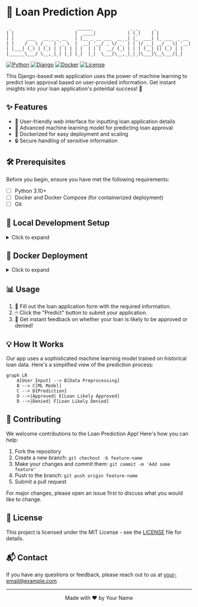 # 🏦 Loan Prediction App

```
 _                         ______              _ _      _             
| |                       |  ____|            | (_)    | |            
| |     ___   __ _ _ __   | |__ _ __ ___  __ _| |_  ___| |_ ___  _ __ 
| |    / _ \ / _` | '_ \  |  __| '__/ _ \/ _` | | |/ __| __/ _ \| '__|
| |___| (_) | (_| | | | | | |  | | |  __/ (_| | | | (__| || (_) | |   
|______\___/ \__,_|_| |_| |_|  |_|  \___|\__,_|_|_|\___|\__\___/|_|   
```

[![Python](https://img.shields.io/badge/Python-3.10%2B-blue)](https://www.python.org/downloads/)
[![Django](https://img.shields.io/badge/Django-4.2.3-green)](https://www.djangoproject.com/)
[![Docker](https://img.shields.io/badge/Docker-Ready-blue)](https://www.docker.com/)
[![License](https://img.shields.io/badge/License-MIT-yellow.svg)](https://opensource.org/licenses/MIT)

This Django-based web application uses the power of machine learning to predict loan approval based on user-provided information. Get instant insights into your loan application's potential success! 🚀

## ✨ Features

- 📝 User-friendly web interface for inputting loan application details
- 🧠 Advanced machine learning model for predicting loan approval
- 🐳 Dockerized for easy deployment and scaling
- 🔒 Secure handling of sensitive information

## 🛠 Prerequisites

Before you begin, ensure you have met the following requirements:

- [ ] Python 3.10+
- [ ] Docker and Docker Compose (for containerized deployment)
- [ ] Git

## 🚀 Local Development Setup

<details>
<summary>Click to expand</summary>

1. Clone the repository:
   ```bash
   git clone https://github.com/yourusername/loan-prediction-app.git
   cd loan-prediction-app
   ```

2. Create a virtual environment and activate it:
   ```bash
   python -m venv venv
   source venv/bin/activate  # On Windows, use `venv\Scripts\activate`
   ```

3. Install the required packages:
   ```bash
   pip install -r requirements.txt
   ```

4. Set up the database:
   ```bash
   python manage.py migrate
   ```

5. Run the development server:
   ```bash
   python manage.py runserver
   ```

6. Open your browser and navigate to `http://localhost:8000` to use the app.

</details>

## 🐳 Docker Deployment

<details>
<summary>Click to expand</summary>

1. Ensure you have Docker and Docker Compose installed on your system.

2. Create a `.env` file in the project root with the necessary environment variables:
   ```env
   DEBUG=0
   SECRET_KEY=your_secret_key_here
   DJANGO_ALLOWED_HOSTS=localhost 127.0.0.1 [::1]
   SQL_ENGINE=django.db.backends.postgresql
   SQL_DATABASE=loanprediction
   SQL_USER=loanuser
   SQL_PASSWORD=loanpassword
   SQL_HOST=db
   SQL_PORT=5432
   DATABASE=postgres
   ```

3. Build and start the Docker containers:
   ```bash
   docker-compose up --build
   ```

4. The app should now be running. Access it by navigating to `http://localhost:8000` in your web browser.

</details>

## 📊 Usage

1. 📝 Fill out the loan application form with the required information.
2. 🖱 Click the "Predict" button to submit your application.
3. 🎉 Get instant feedback on whether your loan is likely to be approved or denied!

## 💡 How It Works

Our app uses a sophisticated machine learning model trained on historical loan data. Here's a simplified view of the prediction process:

```mermaid
graph LR
    A[User Input] --> B[Data Preprocessing]
    B --> C[ML Model]
    C --> D{Prediction}
    D -->|Approved| E[Loan Likely Approved]
    D -->|Denied| F[Loan Likely Denied]
```

## 🤝 Contributing

We welcome contributions to the Loan Prediction App! Here's how you can help:

1. Fork the repository
2. Create a new branch: `git checkout -b feature-name`
3. Make your changes and commit them: `git commit -m 'Add some feature'`
4. Push to the branch: `git push origin feature-name`
5. Submit a pull request

For major changes, please open an issue first to discuss what you would like to change.

## 📜 License

This project is licensed under the MIT License - see the [LICENSE](LICENSE) file for details.

## 📬 Contact

If you have any questions or feedback, please reach out to us at [your-email@example.com](mailto:your-email@example.com).

---

<div align="center">
  Made with ❤️ by Your Name
</div>